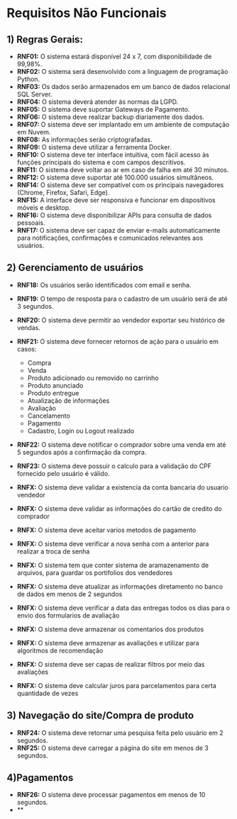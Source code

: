 # Requisitos Não Funcionais



## 1) Regras Gerais:

- **RNF01:** O sistema estará disponível 24 x 7, com disponibilidade de 99,98%.
- **RNF02:** O sistema será desenvolvido com a linguagem de programação Python.
- **RNF03:** Os dados serão armazenados em um banco de dados relacional SQL Server.
- **RNF04:** O sistema deverá atender às normas da LGPD.
- **RNF05:** O sistema deve suportar Gateways de Pagamento.
- **RNF06:** O sistema deve realizar backup diariamente dos dados.
- **RNF07:** O sistema deve ser implantado em um ambiente de computação em Nuvem.
- **RNF08:** As informações serão criptografadas.
- **RNF09:** O sistema deve utilizar a ferramenta Docker.
- **RNF10:** O sistema deve ter interface intuitiva, com fácil acesso às funções principais do sistema e com campos descritivos.
- **RNF11:** O sistema deve voltar ao ar em caso de falha em até 30 minutos.
- **RNF12:** O sistema deve suportar até 100.000 usuários simultâneos.
- **RNF14:** O sistema deve ser compatível com os principais navegadores (Chrome, Firefox, Safari, Edge).
- **RNF15:** A interface deve ser responsiva e funcionar em dispositivos móveis e desktop.
- **RNF16:** O sistema deve disponibilizar APIs para consulta de dados pessoais.
- **RNF17:** O sistema deve ser capaz de enviar e-mails automaticamente para notificações, confirmações e comunicados relevantes aos usuários. 

## 2) Gerenciamento de usuários

- **RNF18:** Os usuários serão identificados com email e senha. 
- **RNF19:** O tempo de resposta para o cadastro de um usuário será de até 3 segundos. 
- **RNF20:** O sistema deve permitir ao vendedor exportar seu histórico de vendas.
- **RNF21:** O sistema deve fornecer retornos de ação para o usuário em casos:
    - Compra
    - Venda
    - Produto adicionado ou removido no carrinho
    - Produto anunciado
    - Produto entregue
    - Atualização de informações
    - Avaliação
    - Cancelamento
    - Pagamento
    - Cadastro, Login ou Logout realizado

- **RNF22:** O sistema deve notificar o comprador sobre uma venda em até 5 segundos após a confirmação da compra.
- **RNF23:** O sistema deve possuir o calculo para a validação do CPF fornecido pelo usuário é válido.
- **RNFX:** O sistema deve validar a existencia da conta bancaria do usuario vendedor
- **RNFX:** O sistema deve validar as informações do cartão de credito do comprador
- **RNFX:** O sistema deve aceitar varios metodos de pagamento
- **RNFX:**  O sistema deve verificar a nova senha com a anterior para realizar a troca de senha
- **RNFX:** O sistema tem que conter sistema de aramazenamento de arquivos, para guardar os portifolios dos vendedores
- **RNFX:** O sistema deve atualizar as informações diretamento no banco de dados em menos de 2 segundos
- **RNFX:** O sistema deve verificar a data das entregas todos os dias para o envio dos formularios de avaliação
- **RNFX:** O sistema deve armazenar os comentarios dos produtos 
- **RNFX:** O sistema deve armazenar as avaliações e utilizar para algoritmos de recomendação
- **RNFX:** O sistema deve ser capas de realizar filtros por meio das avaliações
- **RNFX:** O sistema deve calcular juros para parcelamentos para certa quantidade de vezes
## 3) Navegação do site/Compra de produto
- **RNF24:** O sistema deve retornar uma pesquisa feita pelo usuário em 2 segundos.
- **RNF25:** O sistema deve carregar a página do site em menos de 3 segundos.


## 4)Pagamentos
- **RNF26:** O sistema deve processar pagamentos em menos de 10 segundos.
- **


## 
